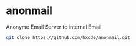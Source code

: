 # anonmail
Anonyme Email Server to internal Email
```bash
git clone https://github.com/hxcde/anonmail.git
```
